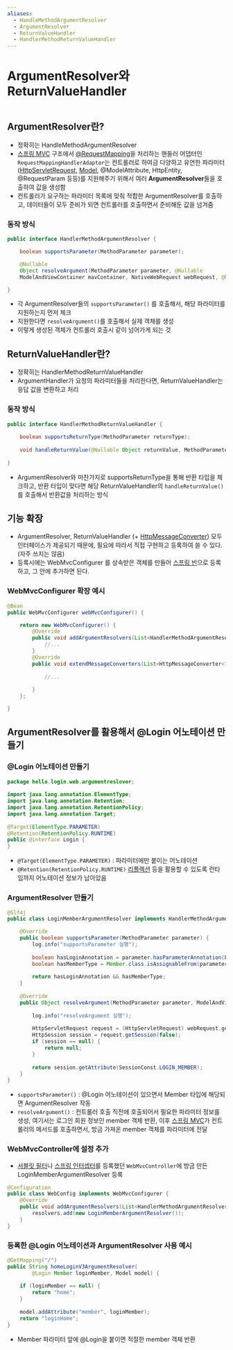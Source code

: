 ```yaml
---
aliases:
  - HandleMethodArgumentResolver
  - ArgumentResolver
  - ReturnValueHandler
  - HandlerMethodReturnValueHandler
---
```


# ArgumentResolver와 ReturnValueHandler

```table-of-contents
```

##  ArgumentResolver란?

- 정확히는 HandleMethodArgumentResolver
- [스프링 MVC](스프링%20MVC.md) 구조에서  [@RequestMapping](Controller.md)을 처리하는 핸들러 어댑터인 `RequestMappingHandlerAdapter`는 컨트롤러로 하여금 다양하고 유연한 파라미터([HttpServletRequest](HttpServletRequest.md), [Model](../../미완성%20문서/Model.md), @ModelAttribute, HttpEntity, @RequestParam 등등)를 지원해주기 위해서 여러 **ArgumentResolver**들을 호출하여 값을 생성함
- 컨트롤러가 요구하는 파라미터 목록에 맞춰 적합한 ArgumentResolver를 호출하고, 데이터들이 모두 준비가 되면 컨트롤러를 호출하면서 준비해둔 값을 넘겨줌

### 동작 방식

```java
public interface HandlerMethodArgumentResolver {

    boolean supportsParameter(MethodParameter parameter);

	@Nullable
    Object resolveArgument(MethodParameter parameter, @Nullable
    ModelAndViewContainer mavContainer, NativeWebRequest webRequest, @Nullable WebDataBinderFactory binderFactory) throws Exception;

}
```

- 각 ArgumentResolver들의 `supportsParameter()` 를 호출해서, 해당 파라미터를 지원하는지 먼저 체크
- 지원한다면 `resolveArgument()`를 호출해서 실제 객체를 생성
- 이렇게 생성된 객체가 컨트롤러 호출시 같이 넘어가게 되는 것


## ReturnValueHandler란?

- 정확히는 HandlerMethodReturnValueHandler
- ArgumentHandler가 요청의 파라미터들을 처리한다면, ReturnValueHandler는 응답 값을 변환하고 처리

### 동작 방식

```java
public interface HandlerMethodReturnValueHandler {  
  
    boolean supportsReturnType(MethodParameter returnType);  
  
    void handleReturnValue(@Nullable Object returnValue, MethodParameter returnType, ModelAndViewContainer mavContainer, NativeWebRequest webRequest) throws Exception;  
  
}
```

- ArgumentResolver와 마찬가지로 supportsReturnType을 통해 반환 타입을 체크하고, 반환 타입이 맞다면 해당 ReturnValueHandler의 `handleReturnValue()`를 호출해서 반환값을 처리하는 방식


## 기능 확장

- ArgumentResolver, ReturnValueHandler (+ [HttpMessageConverter](HttpMessageConverter.md)) 모두 인터페이스가 제공되기 때문에, 필요에 따라서 직접 구현하고 등록하여 쓸 수 있다. (자주 쓰지는 않음)
- 등록시에는 WebMvcConfigurer 를 상속받은 객체를 만들어 [스프링 빈](../스프링%20빈.md)으로 등록하고, 그 안에 추가하면 된다.
### WebMvcConfigurer 확장 예시
```java
@Bean
public WebMvcConfigurer webMvcConfigurer() {

	return new WebMvcConfigurer() {
		@Override
		public void addArgumentResolvers(List<HandlerMethodArgumentResolver> resolvers) {
			//...
		} 
		@Override
		public void extendMessageConverters(List<HttpMessageConverter<?>> converters) {
		
			//...
		
		} 
	};

}
```



## ArgumentResolver를 활용해서 @Login 어노테이션 만들기

### @Login 어노테이션 만들기
```java
package hello.login.web.argumentreslover;  
  
import java.lang.annotation.ElementType;  
import java.lang.annotation.Retention;  
import java.lang.annotation.RetentionPolicy;  
import java.lang.annotation.Target;  
  
@Target(ElementType.PARAMETER)  
@Retention(RetentionPolicy.RUNTIME)  
public @interface Login {  
}
```
- `@Target(ElementType.PARAMETER)` : 파라미터에만 붙이는 어노테이션
- `@Retention(RetentionPolicy.RUNTIME)` [리플렉션](../../미완성%20문서/리플렉션.md) 등을 활용할 수 있도록 런타임까지 어노테이션 정보가 남아있음

### ArgumentResolver 만들기
```java
@Slf4j  
public class LoginMemberArgumentResolver implements HandlerMethodArgumentResolver {  

    @Override  
    public boolean supportsParameter(MethodParameter parameter) {  
        log.info("supportsParameter 실행");  
  
        boolean hasLoginAnnotation = parameter.hasParameterAnnotation(Login.class);  
        boolean hasMemberType = Member.class.isAssignableFrom(parameter.getParameterType());  
  
        return hasLoginAnnotation && hasMemberType;  
    }  
  
    @Override  
    public Object resolveArgument(MethodParameter parameter, ModelAndViewContainer mavContainer, NativeWebRequest webRequest, WebDataBinderFactory binderFactory) throws Exception {  
  
        log.info("resolveArgument 실행");  
  
        HttpServletRequest request = (HttpServletRequest) webRequest.getNativeRequest();  
        HttpSession session = request.getSession(false);  
        if (session == null) {  
            return null;  
        }  
  
        return session.getAttribute(SessionConst.LOGIN_MEMBER);  
    }  
}
```
- `supportsParameter()` : @Login 어노테이션이 있으면서 Member 타입에 해당되면 ArgumentResolver 작동
- `resolveArgument()` : 컨트롤러 호출 직전에 호출되어서 필요한 파라미터 정보를 생성, 여기서는 로그인 회원 정보인 member 객체 반환, 이후 [스프링 MVC](스프링%20MVC.md)가 컨트롤러의 메서드를 호출하면서, 방금 가져온 member 객체를 파라미터에 전달

### WebMvcController에 설정 추가
- [서블릿 필터](../서블릿%20필터.md)나 [스프링 인터셉터](../../미완성%20문서/스프링%20인터셉터.md)를 등록했던 `WebMvcController`에 방금 만든 LoginMemberArgumentResolver 등록
```java
@Configuration  
public class WebConfig implements WebMvcConfigurer {  
    @Override  
    public void addArgumentResolvers(List<HandlerMethodArgumentResolver> resolvers) {  
        resolvers.add(new LoginMemberArgumentResolver());  
    }
}
```


### 등록한 @Login 어노테이션과 ArgumentResolver 사용 예시

```java
@GetMapping("/")  
public String homeLoginV3ArgumentResolver(  
        @Login Member loginMember, Model model) {  
  
    if (loginMember == null) {  
        return "home";  
    }  
  
    model.addAttribute("member", loginMember);  
    return "loginHome";  
}
```
- Member 파라미터 앞에 @Login을 붙이면 적절한 member 객체 반환